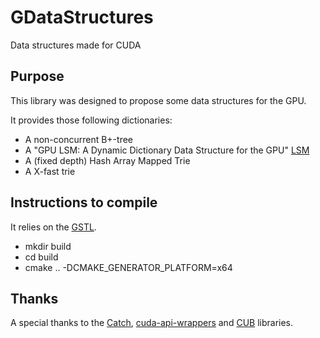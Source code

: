 # GDataStructures

Data structures made for CUDA

## Purpose

This library was designed to propose some data structures for the GPU.

It provides those following dictionaries:
 - A non-concurrent B+-tree
 - A "GPU LSM: A Dynamic Dictionary Data Structure for the GPU" [LSM](https://escholarship.org/uc/item/65t741zg)
 - A (fixed depth) Hash Array Mapped Trie
 - A X-fast trie

## Instructions to compile

It relies on the [GSTL](https://github.com/Gawaboumga/GSTL).

 - mkdir build
 - cd build
 - cmake .. -DCMAKE_GENERATOR_PLATFORM=x64

## Thanks

A special thanks to the [Catch](https://github.com/catchorg/Catch2), [cuda-api-wrappers](https://github.com/eyalroz/cuda-api-wrappers) and [CUB](https://github.com/NVlabs/cub) libraries.